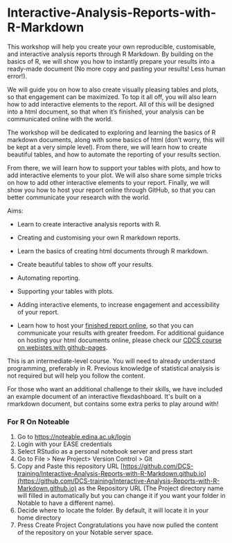 # Interactive-Analysis-Reports-with-R-Markdown

This workshop will help you create your own reproducible, customisable, and interactive analysis reports through R Markdown. By building on the basics of R, we will show you how to instantly prepare your results into a ready-made document (No more copy and pasting your results! Less human error!).

We will guide you on how to also create visually pleasing tables and plots, so that engagement can be maximized. To top it all off, you will also learn how to add interactive elements to the report. All of this will be designed into a html document, so that when it’s finished, your analysis can be communicated online with the world.

The workshop will be dedicated to exploring and learning the basics of R markdown documents, along with some basics of html (don’t worry, this will be kept at a very simple level). From there, we will learn how to create beautiful tables, and how to automate the reporting of your results section.

From there, we will learn how to support your tables with plots, and how to add interactive elements to your plot. We will also share some simple tricks on how to add other interactive elements to your report. Finally, we will show you how to host your report online through GitHub, so that you can better communicate your research with the world.

Aims:

* Learn to create interactive analysis reports with R.

* Creating and customising your own R markdown reports.

* Learn the basics of creating html documents through R markdown.

* Create beautiful tables to show off your results.

* Automating reporting.

* Supporting your tables with plots.

* Adding interactive elements, to increase engagement and accessibility of your report.

* Learn how to host your [finished report online](https://dcs-training.github.io/Interactive-Analysis-Reports-with-R-Markdown.github.io/), so that you can communicate your results with greater freedom. For additional guidance on hosting your html documents online, please check our [CDCS course on webistes with github-pages](https://github.com/DCS-training/website-with-github-pages).

This is an intermediate-level course. You will need to already understand programming, preferably in R. Previous knowledge of statistical analysis is not required but will help you follow the content.

For those who want an additional challenge to their skills, we have included an example document of an interactive flexdashboard. It's built on a rmarkdown document, but contains some extra perks to play around with!

### For R On Noteable

1. Go to https://noteable.edina.ac.uk/login
2. Login with your EASE credentials
3. Select RStudio as a personal notebook server and press start
4. Go to File > New Project> Version Control > Git
5. Copy and Paste this repository URL [https://github.com/DCS-training/Interactive-Analysis-Reports-with-R-Markdown.github.io](https://github.com/DCS-training/Interactive-Analysis-Reports-with-R-Markdown.github.io) as the Repository URL (The Project directory name will filled in automatically but you can change it if you want your folder in Notable to have a different name).
6. Decide where to locate the folder. By default, it will locate it in your home directory
7. Press Create Project
Congratulations you have now pulled the content of the repository on your Notable server space.
